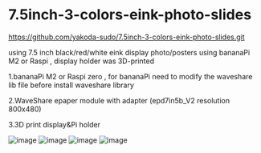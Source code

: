 # 7.5inch-3-colors-eink-photo-slides
https://github.com/yakoda-sudo/7.5inch-3-colors-eink-photo-slides.git

using 7.5 inch black/red/white eink display  photo/posters using  bananaPi M2 or Raspi , display holder was 3D-printed

1.bananaPi M2 or Raspi zero , for bananaPi need to modify the waveshare lib file before install waveshare library 

2.WaveShare epaper module with adapter (epd7in5b_V2 resolution 800x480)

3.3D print display&Pi holder 

![image](https://user-images.githubusercontent.com/85778625/136645786-e76f7b02-7b10-4b87-a128-abcc24de7c8b.png)
![image](https://user-images.githubusercontent.com/85778625/136566126-73b8c812-6364-4222-8a3b-940944022110.png)
![image](https://user-images.githubusercontent.com/85778625/136566259-36b75844-ab10-4b29-92d0-2df09766ba9d.png)
![image](https://user-images.githubusercontent.com/85778625/136566340-e0b8d5eb-8466-4b22-a7df-30c4ef6e17e3.png)

